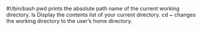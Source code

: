 #!/bin/bash
pwd prints the absolute path name of the current working directory.
ls Display the contents list of your current directory.
cd ~  changes the working directory to the user’s home directory.

